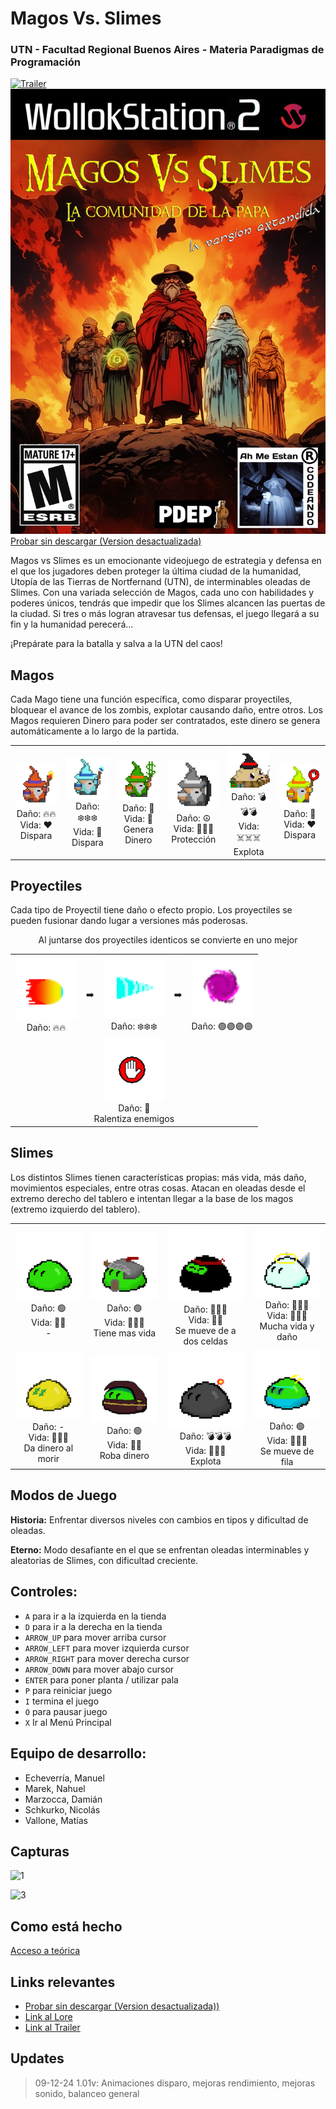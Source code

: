 # Magos Vs. Slimes
### UTN - Facultad Regional Buenos Aires - Materia Paradigmas de Programación
[![Trailer](https://i.ibb.co/Dp3vzNH/TRAILER-12-4-2024.png)](https://youtu.be/0D9ru_qJyPM?si=un1xRSzEtPHEvkAe)
[![portada](Cosas_juego/portada/PortadaJuego.jpg)](https://docs.google.com/document/d/1lBfEKnoyl5uwRfzc_BIOiNtRY3-iJxHwnHqUtpygSzU/edit?tab=t.0)
[Probar sin descargar (Version desactualizada)](https://www.wollok.org/concurso/2024-o-tpjuego-ahmeestancodeando/)

Magos vs Slimes es un emocionante videojuego de estrategia y defensa en el que los jugadores deben proteger la última ciudad de la humanidad, Utopía de las Tierras de Nortfernand (UTN), de interminables oleadas de Slimes. Con una variada selección de Magos, cada uno con habilidades y poderes únicos, tendrás que impedir que los Slimes alcancen las puertas de la ciudad. Si tres o más logran atravesar tus defensas, el juego llegará a su fin y la humanidad perecerá...

¡Prepárate para la batalla y salva a la UTN del caos!

## Magos
Cada Mago tiene una función específica, como disparar proyectiles, bloquear el avance de los zombis, explotar causando daño, entre otros. Los Magos requieren Dinero para poder ser contratados, este dinero se genera automáticamente a lo largo de la partida.

<div align="center">
  <table>
    <tr>
      <td align="center"><img src="assets/magoFuego.png" alt="Mago de Fuego" width="100"><br>Daño: 🔥🔥<br>Vida: ❤️<br>Dispara</td>
      <td align="center"><img src="assets/magoHielo.png" alt="Mago de Hielo" width="100"><br>Daño: ❄️❄️❄️<br>Vida: 💙<br>Dispara</td>
      <td align="center"><img src="assets/magoHealer.png" alt="Mago Irlandés" width="100"><br>Daño: 🤑<br>Vida: 💚<br>Genera Dinero</td>
      <td align="center"><img src="assets/magoPiedra.png" alt="Mago de Piedra" width="100"><br>Daño: ☮️<br>Vida: 🗿🗿🗿<br>Protección</td>
      <td align="center"><img src="assets/magoExplosivo.png" alt="Papa John" width="100"><br>Daño: 💣💣💣<br>Vida: ☠️☠️☠️<br>Explota</td>
      <td align="center"><img src="assets/magoStop.png" alt="Mago Stop" width="100"><br>Daño: 🤚<br>Vida: ❤️<br>Dispara</td>
    </tr>
  </table>
</div>

## Proyectiles
Cada tipo de Proyectil tiene daño o efecto propio. Los proyectiles se pueden fusionar dando lugar a versiones más poderosas.

<div align="center">
  <table>
    <tr>
      <td align="center"><img src="assets/p.proyectilFuego - frame2.png" alt="Proyectil Fuego" width="100"><br>Daño: 🔥🔥</td>
      <td align="center">➡️</td>
      <td align="center"><img src="assets/p.proyectilHielo-frame2.png" alt="Proyectil Hielo" width="100"><br>Daño: ❄️❄️❄️</td>
      <td align="center">➡️</td>
      <td align="center"><img src="assets/p.superProyectil-2.png" alt="Super Proyectil" width="100"><br>Daño: 🟣🟣🟣🟣</td>
    </tr>
    <tr> Al juntarse dos proyectiles identicos se convierte en uno mejor </tr>
    <tr>
      <td align="center" colspan="5"><img src="assets/p.proyectilDeStop-frame2.png" alt="Proyectil Stop" width="100"><br>Daño: 🤚<br>Ralentiza enemigos</td>
    </tr>
  </table>
</div>

## Slimes
Los distintos Slimes tienen características propias: más vida, más daño, movimientos especiales, entre otras cosas. Atacan en oleadas desde el extremo derecho del tablero e intentan llegar a la base de los magos (extremo izquierdo del tablero).

<div align="center">
  <table>
    <tr>
      <td align="center"><img src="assets/s.slimeBase_02.png" alt="Slime Básico" width="150"><br>Daño: 🟢<br>Vida: 💚💚<br> - </td>
      <td align="center"><img src="assets/s.slimeGuerrero_02.png" alt="Slime Guerrero" width="150"><br>Daño: 🟢<br>Vida: 💚💚💚<br> Tiene mas vida</td>
      <td align="center"><img src="assets/s.slimeNinja_02.png" alt="Slime Ninja" width="150"><br>Daño: 🥷🥷🥷<br>Vida: 💚💚<br> Se mueve de a dos celdas </td>
      <td align="center"><img src="assets/s.slimeBlessed_02.png" alt="Slime Bendito" width="150"><br>Daño: 🛐🛐🛐<br>Vida: 🛐🛐🛐<br> Mucha vida y daño </td>
    </tr>
    <tr>
      <td align="center"><img src="assets/s.slimeDorado_02.png" alt="Slime Dorado" width="150"><br>Daño: -<br>Vida: 💚💚💚<br> Da dinero al morir </td>
      <td align="center"><img src="assets/s.slimeLadron_02.png" alt="Slime Ladrón" width="150"><br>Daño: 🟢<br>Vida: 💚💚<br> Roba dinero </td>
      <td align="center"><img src="assets/s.slimeMedioOriente_02.png" alt="Slime Bomba" width="150"><br>Daño: 💣💣💣<br>Vida: 💚💚💚<br> Explota </td>
      <td align="center"><img src="assets/s.slimeAgil_02.png" alt="Slime Ágil" width="150"><br>Daño: 🟢<br>Vida: 💚💚💚<br> Se mueve de fila </td>
    </tr>
  </table>
</div>

## Modos de Juego

**Historia:** Enfrentar diversos niveles con cambios en tipos y dificultad de oleadas.

**Eterno:** Modo desafiante en el que se enfrentan oleadas interminables y aleatorias de Slimes, con dificultad creciente.

## Controles:

- `A` para ir a la izquierda en la tienda
- `D` para ir a la derecha en la tienda
- `ARROW_UP` para mover arriba cursor
- `ARROW_LEFT` para mover izquierda cursor
- `ARROW_RIGHT` para mover derecha cursor
- `ARROW_DOWN` para mover abajo cursor
- `ENTER` para poner planta / utilizar pala
- `P` para reiniciar juego
- `I` termina el juego
- `O` para pausar juego
- `X` Ir al Menú Principal

## Equipo de desarrollo:

- Echeverría, Manuel
- Marek, Nahuel
- Marzocca, Damián
- Schkurko, Nicolás
- Vallone, Matías

## Capturas

![1](https://github.com/user-attachments/assets/1297f5c8-e4a1-44d0-8f46-1c002f1cb82f)

![3](https://github.com/user-attachments/assets/78192b7f-5ce0-4f2e-b012-98eb4f4dc90a)

## Como está hecho

[Acceso a teórica](https://github.com/pdepjm/2024-o-tpjuego-ahmeestancodeando/blob/concurso/Teorica.md)

## Links relevantes

- [Probar sin descargar (Version desactualizada))](https://www.wollok.org/concurso/2024-o-tpjuego-ahmeestancodeando/)
- [Link al Lore](https://docs.google.com/document/d/1lBfEKnoyl5uwRfzc_BIOiNtRY3-iJxHwnHqUtpygSzU/edit?tab=t.0)
- [Link al Trailer](https://youtu.be/0D9ru_qJyPM?si=un1xRSzEtPHEvkAe)

## Updates
> 09-12-24 1.01v: Animaciones disparo, mejoras rendimiento, mejoras sonido, balanceo general

